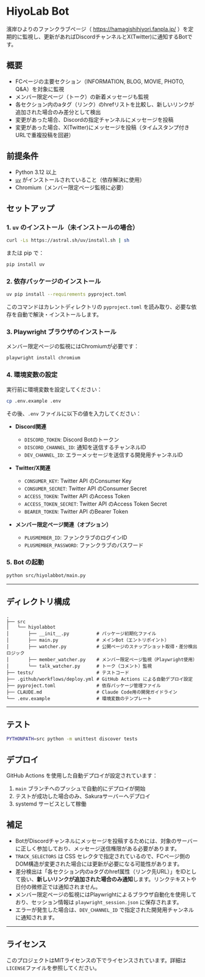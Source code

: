 # HiyoLab Bot

濱岸ひよりのファンクラブページ（ https://hamagishihiyori.fanpla.jp/ ）を定期的に監視し、更新があればDiscordチャンネルとX(Twitter)に通知するBotです。

## 概要

- FCページの主要セクション（INFORMATION, BLOG, MOVIE, PHOTO, Q&A）を対象に監視
- メンバー限定ページ（トーク）の新着メッセージも監視
- 各セクション内のaタグ（リンク）のhrefリストを比較し、新しいリンクが追加された場合のみ差分として検出
- 変更があった場合、Discordの指定チャンネルにメッセージを投稿
- 変更があった場合、X(Twitter)にメッセージを投稿（タイムスタンプ付きURLで重複投稿を回避）

## 前提条件

- Python 3.12 以上
- [`uv`](https://github.com/astral-sh/uv) がインストールされていること（依存解決に使用）
- Chromium（メンバー限定ページ監視に必要）

## セットアップ

### 1. `uv` のインストール（未インストールの場合）

```bash
curl -Ls https://astral.sh/uv/install.sh | sh
````

または pip で：

```bash
pip install uv
```

### 2. 依存パッケージのインストール

```bash
uv pip install --requirements pyproject.toml
```

このコマンドはカレントディレクトリの `pyproject.toml` を読み取り、必要な依存を自動で解決・インストールします。

### 3. Playwright ブラウザのインストール

メンバー限定ページの監視にはChromiumが必要です：

```bash
playwright install chromium
```

### 4. 環境変数の設定

実行前に環境変数を設定してください：

```bash
cp .env.example .env
```

その後、`.env` ファイルに以下の値を入力してください：

- **Discord関連**
  - `DISCORD_TOKEN`: Discord Botのトークン
  - `DISCORD_CHANNEL_ID`: 通知を送信するチャンネルID
  - `DEV_CHANNEL_ID`: エラーメッセージを送信する開発用チャンネルID

- **Twitter/X関連**
  - `CONSUMER_KEY`: Twitter API のConsumer Key
  - `CONSUMER_SECRET`: Twitter API のConsumer Secret
  - `ACCESS_TOKEN`: Twitter API のAccess Token
  - `ACCESS_TOKEN_SECRET`: Twitter API のAccess Token Secret
  - `BEARER_TOKEN`: Twitter API のBearer Token

- **メンバー限定ページ関連（オプション）**
  - `PLUSMEMBER_ID`: ファンクラブのログインID
  - `PLUSMEMBER_PASSWORD`: ファンクラブのパスワード

### 5. Bot の起動

```bash
python src/hiyolabbot/main.py
```

---

## ディレクトリ構成

```
.
├── src
│   └── hiyolabbot
│       ├── __init__.py          # パッケージ初期化ファイル
│       ├── main.py              # メインBot（エントリポイント）
│       ├── watcher.py           # 公開ページのスナップショット取得・差分検出ロジック
│       ├── member_watcher.py    # メンバー限定ページ監視（Playwright使用）
│       └── talk_watcher.py      # トーク（コメント）監視
├── tests/                       # テストコード
├── .github/workflows/deploy.yml # GitHub Actions による自動デプロイ設定
├── pyproject.toml               # 依存パッケージ管理ファイル
├── CLAUDE.md                    # Claude Code用の開発ガイドライン
└── .env.example                 # 環境変数のテンプレート
```

---

## テスト

```bash
PYTHONPATH=src python -m unittest discover tests
```

## デプロイ

GitHub Actions を使用した自動デプロイが設定されています：

1. `main` ブランチへのプッシュで自動的にデプロイが開始
2. テストが成功した場合のみ、Sakuraサーバーへデプロイ
3. systemd サービスとして稼働

## 補足

* BotがDiscordチャンネルにメッセージを投稿するためには、対象のサーバーに正しく参加しており、メッセージ送信権限がある必要があります。
* `TRACK_SELECTORS` は CSS セレクタで指定されているので、FCページ側のDOM構造が変更された場合には更新が必要になる可能性があります。
* 差分検出は「各セクション内のaタグのhref属性（リンク先URL）」をIDとして扱い、**新しいリンクが追加された場合のみ通知**します。リンクテキストや日付の微修正では通知されません。
* メンバー限定ページの監視にはPlaywrightによるブラウザ自動化を使用しており、セッション情報は `playwright_session.json` に保存されます。
* エラーが発生した場合は、`DEV_CHANNEL_ID` で指定された開発用チャンネルに通知されます。

---

## ライセンス

このプロジェクトはMITライセンスの下でライセンスされています。詳細は`LICENSE`ファイルを参照してください。
